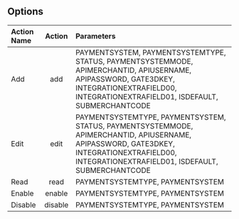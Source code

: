 ## Options

Action Name | Action | Parameters
:----------- |:-------------:| :-----------
Add  |add | PAYMENTSYSTEM, PAYMENTSYSTEMTYPE, STATUS, PAYMENTSYSTEMMODE, APIMERCHANTID, APIUSERNAME, APIPASSWORD, GATE3DKEY, INTEGRATIONEXTRAFIELD00, INTEGRATIONEXTRAFIELD01, ISDEFAULT, SUBMERCHANTCODE
Edit  |edit | PAYMENTSYSTEMTYPE, PAYMENTSYSTEM, STATUS, PAYMENTSYSTEMMODE, APIMERCHANTID, APIUSERNAME, APIPASSWORD, GATE3DKEY, INTEGRATIONEXTRAFIELD00, INTEGRATIONEXTRAFIELD01, ISDEFAULT, SUBMERCHANTCODE
Read  |read | PAYMENTSYSTEMTYPE, PAYMENTSYSTEM
Enable  |enable | PAYMENTSYSTEMTYPE, PAYMENTSYSTEM
Disable  |disable | PAYMENTSYSTEMTYPE, PAYMENTSYSTEM


